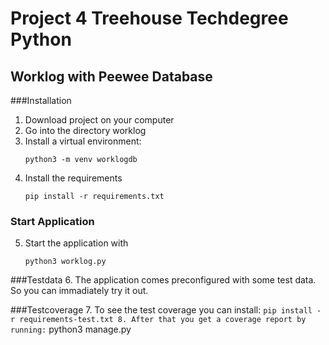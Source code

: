 # Project 4 Treehouse Techdegree Python
## Worklog with Peewee Database
###Installation
1. Download project on your computer
2. Go into the directory worklog
3. Install a virtual environment:
    ```
    python3 -m venv worklogdb
4. Install the requirements
    ```
    pip install -r requirements.txt

### Start Application
5. Start the application with
    ```
    python3 worklog.py

###Testdata
6. The application comes preconfigured with some test data.
So you can immadiately try it out.

###Testcoverage
7. To see the test coverage you can install:
    ```
    pip install -r requirements-test.txt
8. After that you get a coverage report by running:
    ```
    python3 manage.py
